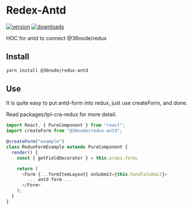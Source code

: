 # Redex-Antd

[![version][0]][1] [![downloads][2]][3]

HOC for antd to connect @36node/redux

## Install

```sh
yarn install @36node/redux-antd
```

## Use

It is quite easy to put antd-form into redux, just use createForm, and done.

Read packages/tpl-cra-redux for more detail.

```js
import React, { PureComponent } from "react";
import createForm from "@36node/redux-antd";

@createForm("example")
class ReduxFormExample extends PureComponent {
  render() {
    const { getFieldDecorator } = this.props.form;

    return (
      <Form {...formItemLayout} onSubmit={this.handleSubmit}>
        ... antd form ...
      </Form>
    );
  }
}
```

[0]: https://img.shields.io/npm/v/@36node/redux-antd.svg?style=flat
[1]: https://npmjs.com/package/@36node/redux-antd
[2]: https://img.shields.io/npm/dm/@36node/redux-antd.svg?style=flat
[3]: https://npmjs.com/package/@36node/redux-antd
